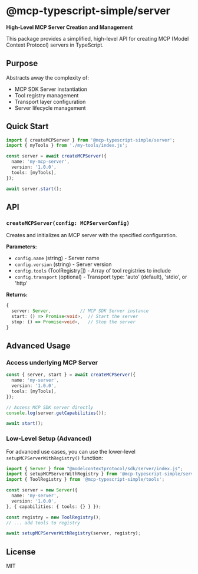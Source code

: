 # @mcp-typescript-simple/server

**High-Level MCP Server Creation and Management**

This package provides a simplified, high-level API for creating MCP (Model Context Protocol) servers in TypeScript.

## Purpose

Abstracts away the complexity of:
- MCP SDK Server instantiation
- Tool registry management
- Transport layer configuration
- Server lifecycle management

## Quick Start

```typescript
import { createMCPServer } from '@mcp-typescript-simple/server';
import { myTools } from './my-tools/index.js';

const server = await createMCPServer({
  name: 'my-mcp-server',
  version: '1.0.0',
  tools: [myTools],
});

await server.start();
```

## API

### `createMCPServer(config: MCPServerConfig)`

Creates and initializes an MCP server with the specified configuration.

**Parameters:**
- `config.name` (string) - Server name
- `config.version` (string) - Server version
- `config.tools` (ToolRegistry[]) - Array of tool registries to include
- `config.transport` (optional) - Transport type: 'auto' (default), 'stdio', or 'http'

**Returns:**
```typescript
{
  server: Server,           // MCP SDK Server instance
  start: () => Promise<void>,  // Start the server
  stop: () => Promise<void>,   // Stop the server
}
```

## Advanced Usage

### Access underlying MCP Server

```typescript
const { server, start } = await createMCPServer({
  name: 'my-server',
  version: '1.0.0',
  tools: [myTools],
});

// Access MCP SDK server directly
console.log(server.getCapabilities());

await start();
```

### Low-Level Setup (Advanced)

For advanced use cases, you can use the lower-level `setupMCPServerWithRegistry()` function:

```typescript
import { Server } from "@modelcontextprotocol/sdk/server/index.js";
import { setupMCPServerWithRegistry } from '@mcp-typescript-simple/server';
import { ToolRegistry } from '@mcp-typescript-simple/tools';

const server = new Server({
  name: 'my-server',
  version: '1.0.0',
}, { capabilities: { tools: {} } });

const registry = new ToolRegistry();
// ... add tools to registry

await setupMCPServerWithRegistry(server, registry);
```

## License

MIT
